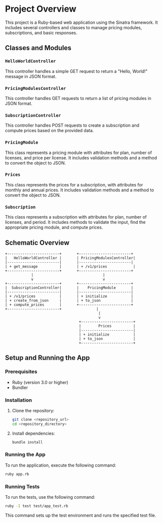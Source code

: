 # Project Overview

This project is a Ruby-based web application using the Sinatra framework. It includes several controllers and classes to
manage pricing modules, subscriptions, and basic responses.

## Classes and Modules

### `HelloWorldController`

This controller handles a simple GET request to return a "Hello, World!" message in JSON format.

### `PricingModulesController`

This controller handles GET requests to return a list of pricing modules in JSON format.

### `SubscriptionController`

This controller handles POST requests to create a subscription and compute prices based on the provided data.

### `PricingModule`

This class represents a pricing module with attributes for plan, number of licenses, and price per license. It includes
validation methods and a method to convert the object to JSON.

### `Prices`

This class represents the prices for a subscription, with attributes for monthly and annual prices. It includes
validation methods and a method to convert the object to JSON.

### `Subscription`

This class represents a subscription with attributes for plan, number of licenses, and period. It includes methods to
validate the input, find the appropriate pricing module, and compute prices.

## Schematic Overview

```plaintext
+------------------------+       +------------------------+
|   HelloWorldController |       | PricingModulesController|
|------------------------|       |------------------------|
| + get_message          |       | + /v1/prices            |
+------------------------+       +------------------------+
            |                                |
            v                                v
+------------------------+       +------------------------+
|  SubscriptionController|       |    PricingModule       |
|------------------------|       |------------------------|
| + /v1/prices           |       | + initialize           |
| + create_from_json     |       | + to_json              |
| + compute_prices       |       +------------------------+
+------------------------+                |
                                           |
                                           v
                                  +------------------------+
                                  |        Prices          |
                                  |------------------------|
                                  | + initialize           |
                                  | + to_json              |
                                  +------------------------+
```

## Setup and Running the App

### Prerequisites

- Ruby (version 3.0 or higher)
- Bundler

### Installation

1. Clone the repository:
   ```sh
   git clone <repository_url>
   cd <repository_directory>
   ```

2. Install dependencies:
   ```sh
   bundle install
   ```

### Running the App

To run the application, execute the following command:

```sh
ruby app.rb
```

### Running Tests

To run the tests, use the following command:

```sh
ruby -I test test/app_test.rb
```

This command sets up the test environment and runs the specified test file.